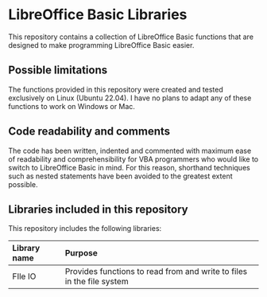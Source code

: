 # LibreOffice Basic Libraries
This repository contains a collection of LibreOffice Basic functions that are designed to make programming LibreOffice Basic easier.

## Possible limitations
The functions provided in this repository were created and tested exclusively on Linux (Ubuntu 22.04). I have no plans to adapt any of these functions to work on Windows or Mac.

## Code readability and comments
The code has been written, indented and commented with maximum ease of readability and comprehensibility for VBA programmers who would like to switch to LibreOffice Basic in mind. For this reason, shorthand techniques such as nested statements have been avoided to the greatest extent possible.

## Libraries included in this repository
This repository includes the following libraries:

| Library name | Purpose |
|:------------- |:------------- |
| FIle IO | Provides functions to read from and write to files in the file system |
